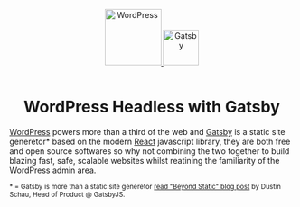 <p align="center">
  <a href="https://wordpress.org/">
    <img alt="WordPress" src="https://s.w.org/style/images/about/WordPress-logotype-wmark.png" width="100" />
  </a>
  <a href="https://www.gatsbyjs.org">
    <img alt="Gatsby" src="https://www.gatsbyjs.org/monogram.svg" width="63" style="padding-bottom: 18px" />
  </a>
</p>
<h1 align="center">
  WordPress Headless with Gatsby
</h1>

[WordPress](https://wordpress.org/) powers more than a third of the web and [Gatsby](https://www.gatsbyjs.org/) is a static site generetor\* based on the modern [React](https://reactjs.org/) javascript library, they are both free and open source softwares so why not combining the two together to build blazing fast, safe, scalable websites whilst reatining the familiarity of the WordPress admin area.

<small>\* = Gatsby is more than a static site generetor <a href="https://www.gatsbyjs.org/blog/2018-10-15-beyond-static-intro/">read "Beyond Static" blog post</a> by Dustin Schau, Head of Product @ GatsbyJS.</small>
